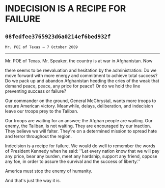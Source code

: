 # INDECISION IS A RECIPE FOR FAILURE
## `08fedfee3765923d6a0214ef6bed932f`
`Mr. POE of Texas — 7 October 2009`

---


Mr. POE of Texas. Mr. Speaker, the country is at war in Afghanistan. 
Now


there seems to be reevaluation and hesitation by the administration: Do 
we move forward with more energy and commitment to achieve total 
success? Do we pack up and abandon Afghanistan heeding the cries of the 
weak that demand peace, peace, any price for peace? Or do we hold the 
line preventing success or failure?

Our commander on the ground, General McChrystal, wants more troops to 
ensure American victory. Meanwhile, delays, deliberation, and 
indecision leave our troops prey to the Taliban.

Our troops are waiting for an answer; the Afghan people are waiting. 
Our enemy, the Taliban, is not waiting. They are encouraged by our 
inaction. They believe we will falter. They're on a determined mission 
to spread hate and terror throughout the region.

Indecision is a recipe for failure. We would do well to remember the 
words of President Kennedy when he said: ''Let every nation know that 
we will pay any price, bear any burden, meet any hardship, support any 
friend, oppose any foe, in order to assure the survival and the success 
of liberty.''

America must stop the enemy of humanity.

And that's just the way it is.
